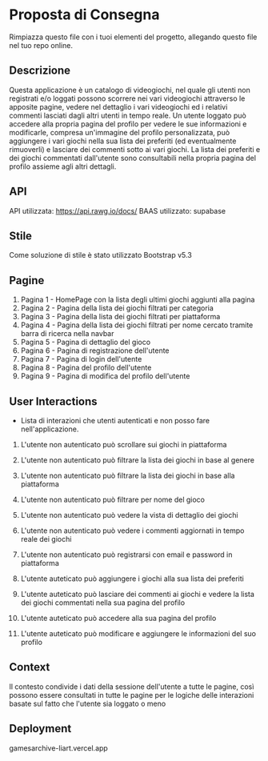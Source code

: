 # Proposta di Consegna

Rimpiazza questo file con i tuoi elementi del progetto, allegando questo file nel tuo repo online.

## Descrizione

Questa applicazione è un catalogo di videogiochi, nel quale gli utenti non registrati e/o loggati possono scorrere nei vari videogiochi attraverso le apposite pagine, vedere nel dettaglio i vari videogiochi ed i relativi commenti lasciati dagli altri utenti in tempo reale. Un utente loggato può accedere alla propria pagina del profilo per vedere le sue informazioni e modificarle, compresa un'immagine del profilo personalizzata, può aggiungere i vari giochi nella sua lista dei preferiti (ed eventualmente rimuoverli) e lasciare dei commenti sotto ai vari giochi. La lista dei preferiti e dei giochi commentati dall'utente sono consultabili nella propria pagina del profilo assieme agli altri dettagli.



## API

API utilizzata: https://api.rawg.io/docs/
BAAS utilizzato: supabase




## Stile

Come soluzione di stile è stato utilizzato Bootstrap v5.3




## Pagine

1. Pagina 1 - HomePage con la lista degli ultimi giochi aggiunti alla pagina
2. Pagina 2 - Pagina della lista dei giochi filtrati per categoria
3. Pagina 3 - Pagina della lista dei giochi filtrati per piattaforma
4. Pagina 4 - Pagina della lista dei giochi filtrati per nome cercato tramite barra di ricerca nella navbar
5. Pagina 5 - Pagina di dettaglio del gioco
6. Pagina 6 - Pagina di registrazione dell'utente
7. Pagina 7 - Pagina di login dell'utente
8. Pagina 8 - Pagina del profilo dell'utente
9. Pagina 9 - Pagina di modifica del profilo dell'utente




## User Interactions

* Lista di interazioni che utenti autenticati e non posso fare nell'applicazione.

1. L'utente non autenticato può scrollare sui giochi in piattaforma
2. L'utente non autenticato può filtrare la lista dei giochi in base al genere
3. L'utente non autenticato può filtrare la lista dei giochi in base alla piattaforma
4. L'utente non autenticato può filtrare per nome del gioco
5. L'utente non autenticato può vedere la vista di dettaglio dei giochi
6. L'utente non autenticato può vedere i commenti aggiornati in tempo reale dei giochi
7. L'utente non autenticato può registrarsi con email e password in piattaforma

8. L'utente auteticato può aggiungere i giochi alla sua lista dei preferiti
9. L'utente auteticato può lasciare dei commenti ai giochi e vedere la lista dei giochi commentati nella sua pagina del profilo
10. L'utente auteticato può accedere alla sua pagina del profilo
11. L'utente auteticato può modificare e aggiungere le informazioni del suo profilo





## Context

Il contesto condivide i dati della sessione dell'utente a tutte le pagine, così possono essere consultati in tutte le pagine per le logiche delle interazioni basate sul fatto che l'utente sia loggato o meno





## Deployment

gamesarchive-liart.vercel.app
